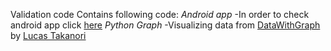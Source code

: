 Validation code
Contains following code:
*Android app*
  -In order to check android app click [here](https://github.com/LucasTakanori/DataWithGraph)
*Python Graph*
  -Visualizing data from [DataWithGraph](https://github.com/LucasTakanori/DataWithGraph) by [Lucas Takanori](https://github.com/LucasTakanori)
 
